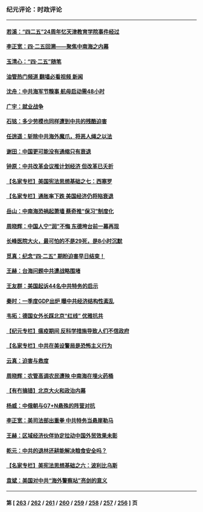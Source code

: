 ### 纪元评论：时政评论
---
#### [若溪：“四二五”24周年忆天津教育学院事件经过](../../pages/nsc1025/n13979819.md?04240330) 
#### [李正宽：四·二五回溯——聚焦中南海之内幕](../../pages/nsc1025/n13979800.md?04240330) 
#### [玉清心：“四·二五”随笔](../../pages/nsc1025/n13978628.md?04240330) 
#### [油管热门频道 翻墙必看视频 新闻](ok?04240330)
#### [沈舟：中共海军节糗事 航母启动需48小时](../../pages/nsc1025/n13979381.md?04240330) 
#### [广宇：就业战争](../../pages/nsc1025/n13979229.md?04240330) 
#### [石铭：多少劳模也同样遭到中共的残酷迫害](../../pages/nsc1025/n13978964.md?04240330) 
#### [任逍遥：斩除中共海外魔爪，将恶人绳之以法](../../pages/nsc1025/n13978949.md?04240330) 
#### [谢田：中国更可能没有通缩只有衰退](../../pages/nsc1025/n13978892.md?04240330) 
#### [钟原：中共改革会议推计划经济 但改革已夭折](../../pages/nsc1025/n13978752.md?04240330) 
#### [【名家专栏】美国宪法思想基础之七：西塞罗](../../pages/nsc1025/n13976258.md?04240330) 
#### [【名家专栏】通胀率下跌 美国经济仍将陷衰退](../../pages/nsc1025/n13975024.md?04240330) 
#### [岳山：中南海恐祸起萧墙 蔡奇推“保习”制度化](../../pages/nsc1025/n13978340.md?04240330) 
#### [周晓辉：中国人宁“润”不悔 东德垮台前一幕再现](../../pages/nsc1025/n13978332.md?04240330) 
#### [长峰医院大火，最可怕的不是29死，是8小时沉默](../../pages/nsc1025/n13978328.md?04240330) 
#### [觅真：纪念“四·二五” 期盼迫害早日结束！](../../pages/nsc1025/n13978317.md?04240330) 
#### [王赫：台海问题中共遭战略围堵](../../pages/nsc1025/n13978085.md?04240330) 
#### [王友群：美国起诉44名中共特务的启示](../../pages/nsc1025/n13977825.md?04240330) 
#### [秦时：一季度GDP出炉 曝中共经济结构性紊乱](../../pages/nsc1025/n13977755.md?04240330) 
#### [韦拓：德国女外长踩北京“红线” 优雅抗共](../../pages/nsc1025/n13977648.md?04240330) 
#### [【纪元专栏】瘟疫期间 反科学措施导致人们不信政府](../../pages/nsc1025/n13977691.md?04240330) 
#### [【名家专栏】中共在美设警局是恐怖主义行为](../../pages/nsc1025/n13977345.md?04240330) 
#### [云真：迫害与救度](../../pages/nsc1025/n13977248.md?04240330) 
#### [周晓辉：农管高调农民遭殃 中南海在埋火药桶](../../pages/nsc1025/n13977544.md?04240330) 
#### [【有冇搞错】北京大火和政治内幕](../../pages/nsc1025/n13977190.md?04240330) 
#### [杨威：中俄朝与G7+N悬殊的阵营对抗](../../pages/nsc1025/n13976914.md?04240330) 
#### [李正宽：美司法部出重拳 中共特务当悬崖勒马](../../pages/nsc1025/n13976781.md?04240330) 
#### [王赫：区域经济伙伴协定拉动中国外贸效果未彰](../../pages/nsc1025/n13976931.md?04240330) 
#### [乾元：中共的退林还耕能解决粮食安全吗？](../../pages/nsc1025/n13976900.md?04240330) 
#### [【名家专栏】美宪法思想基础之六：波利比乌斯](../../pages/nsc1025/n13975690.md?04240330) 
#### [袁斌：美国对中共“海外警察站”亮剑的意义](../../pages/nsc1025/n13976432.md?04240330) 

---
#### 第 [ [263](./263.md?04240330) / [262](./262.md?04240330) / [261](./261.md?04240330) / [260](./260.md?04240330) / [259](./259.md?04240330) / [258](./258.md?04240330) / [257](./257.md?04240330) / [256](./256.md?04240330) ] 页
